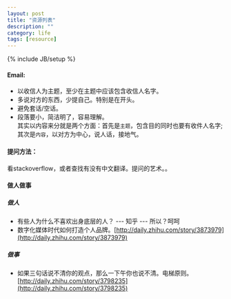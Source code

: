 ```yaml
---
layout: post
title: "资源列表"
description: ""
category: life
tags: [resource]
---
```

{% include JB/setup %}

#### Email:    
+ 以收信人为主题，至少在主题中应该包含收信人名字。    
+ 多说对方的东西，少提自己。特别是在开头。    
+ 避免套话/空话。    
+ 段落要小，简洁明了，容易理解。    
其实以内容来分就是两个方面：首先是`主题`，包含目的同时也要有收件人名字;其次是`内容`，以对方为中心，说人话，接地气。

#### 提问方法：    
看stackoverflow，或者查找有没有中文翻译。提问的艺术。。


#### 做人做事

##### 做人

+ 有些人为什么不喜欢出身底层的人？ --- 知乎 --- 所以？呵呵
+ 数字化媒体时代如何打造个人品牌。[http://daily.zhihu.com/story/3873979](http://daily.zhihu.com/story/3873979)

##### 做事

+ 如果三句话说不清你的观点，那么一下午你也说不清。电梯原则。[http://daily.zhihu.com/story/3798235](http://daily.zhihu.com/story/3798235)
